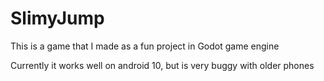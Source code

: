 # SlimyJump
This is a game that I made as a fun project in Godot game engine

Currently it works well on android 10, but is very buggy with older phones

